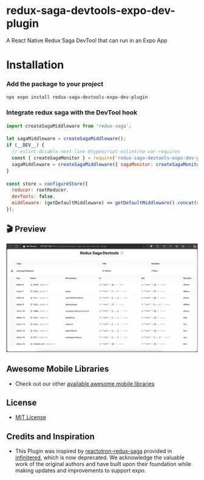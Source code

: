 # redux-saga-devtools-expo-dev-plugin

A React Native Redux Saga DevTool that can run in an Expo App

# Installation

### Add the package to your project

```
npx expo install redux-saga-devtools-expo-dev-plugin
```

### Integrate redux saga with the DevTool hook

```jsx
import createSagaMiddleware from 'redux-saga';

let sagaMiddleware = createSagaMiddleware();
if (__DEV__) {
  // eslint-disable-next-line @typescript-eslint/no-var-requires
  const { createSagaMonitor } = require('redux-saga-devtools-expo-dev-plugin');
  sagaMiddleware = createSagaMiddleware({ sagaMonitor: createSagaMonitor() });
}

const store = configureStore({
  reducer: rootReducer,
  devTools: false,
  middleware: (getDefaultMiddleware) => getDefaultMiddleware().concat(sagaMiddleware),
});
```

## 🎬 Preview

<a href="https://github.com/SimformSolutionsPvtLtd/redux-saga-devtools-expo-dev-plugin"><img alt="ReduxSagaDevTools" src="./redux-saga-devtools.png"> </a>

## Awesome Mobile Libraries

- Check out our other [available awesome mobile libraries](https://github.com/SimformSolutionsPvtLtd/Awesome-Mobile-Libraries)

## License

- [MIT License](./LICENCE)

## Credits and Inspiration

- This Plugin was inspired by [reactotron-redux-saga](https://github.com/infinitered/reactotron-redux-saga) provided in [infinitered](https://infinite.red/), which is now deprecated. We acknowledge the valuable work of the original authors and have built upon their foundation while making updates and improvements to support expo.


